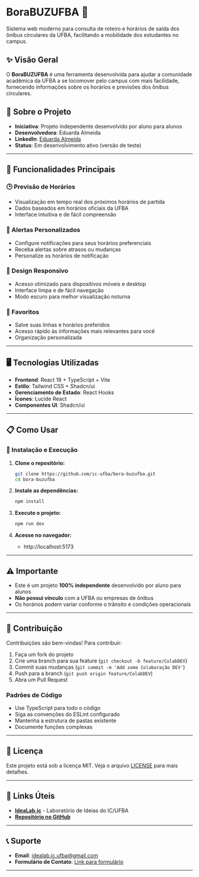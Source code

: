 # BoraBUZUFBA 🚌

Sistema web moderno para consulta de roteiro e horários de saída dos ônibus circulares da UFBA, facilitando a mobilidade dos estudantes no campus.

## ✨ Visão Geral

O **BoraBUZUFBA** é uma ferramenta desenvolvida para ajudar a comunidade acadêmica da UFBA a se locomover pelo campus com mais facilidade, fornecendo informações sobre os horários e previsões dos ônibus circulares.

## 🏢 Sobre o Projeto
- **Iniciativa**: Projeto independente desenvolvido por aluno para alunos
- **Desenvolvedora**: Eduarda Almeida
- **LinkedIn**: [Eduarda Almeida](https://www.linkedin.com/in/eduarda-s-almeida)
- **Status**: Em desenvolvimento ativo (versão de teste)

---

## 🚀 Funcionalidades Principais

### 🕒 Previsão de Horários
- Visualização em tempo real dos próximos horários de partida
- Dados baseados em horários oficiais da UFBA
- Interface intuitiva e de fácil compreensão

### 🔔 Alertas Personalizados
- Configure notificações para seus horários preferenciais
- Receba alertas sobre atrasos ou mudanças
- Personalize os horários de notificação

### 📱 Design Responsivo
- Acesso otimizado para dispositivos móveis e desktop
- Interface limpa e de fácil navegação
- Modo escuro para melhor visualização noturna

### 📍 Favoritos
- Salve suas linhas e horários preferidos
- Acesso rápido às informações mais relevantes para você
- Organização personalizada

---

## 🖥️ Tecnologias Utilizadas

- **Frontend**: React 18 + TypeScript + Vite
- **Estilo**: Tailwind CSS + Shadcn/ui
- **Gerenciamento de Estado**: React Hooks
- **Ícones**: Lucide React
- **Componentes UI**: Shadcn/ui

---

## 📋 Como Usar

### 🚀 Instalação e Execução

1. **Clone o repositório:**
   ```bash
   git clone https://github.com/ic-ufba/bora-buzufba.git
   cd bora-buzufba
   ```

2. **Instale as dependências:**
   ```bash
   npm install
   ```

3. **Execute o projeto:**
   ```bash
   npm run dev
   ```

4. **Acesse no navegador:**
   - http://localhost:5173

---

## ⚠️ Importante

- Este é um projeto **100% independente** desenvolvido por aluno para alunos
- **Não possui vínculo** com a UFBA ou empresas de ônibus
- Os horários podem variar conforme o trânsito e condições operacionais

---

## 🤝 Contribuição

Contribuições são bem-vindas! Para contribuir:

1. Faça um fork do projeto
2. Crie uma branch para sua feature (`git checkout -b feature/ColabDEV`)
3. Commit suas mudanças (`git commit -m 'Add some Colaboração DEV'`)
4. Push para a branch (`git push origin feature/ColabDEV`)
5. Abra um Pull Request

### Padrões de Código
- Use TypeScript para todo o código
- Siga as convenções do ESLint configurado
- Mantenha a estrutura de pastas existente
- Documente funções complexas

---

## 📄 Licença

Este projeto está sob a licença MIT. Veja o arquivo [LICENSE](LICENSE) para mais detalhes.

---

## 🔗 Links Úteis

- **[IdeaLab.ic](https://github.com/ic-ufba)** - Laboratório de Ideias do IC/UFBA
- **[Repositório no GitHub](https://github.com/ic-ufba/que-hora-e-essa.git)**

---

## 📞 Suporte

- **Email**: idealab.ic.ufba@gmail.com
- **Formulário de Contato**: [Link para formulário](https://docs.google.com/forms/d/e/1FAIpQLSeJmzlN7bj6AOlwBqZbcQcw7NRcnsXs2Hay4q4rlzS-yOdijQ/viewform)

---
